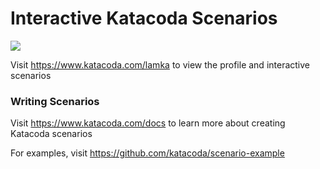 # Interactive Katacoda Scenarios

[![](http://shields.katacoda.com/katacoda/lamka/count.svg)](https://www.katacoda.com/lamka "Get your profile on Katacoda.com")

Visit https://www.katacoda.com/lamka to view the profile and interactive scenarios

### Writing Scenarios
Visit https://www.katacoda.com/docs to learn more about creating Katacoda scenarios

For examples, visit https://github.com/katacoda/scenario-example

